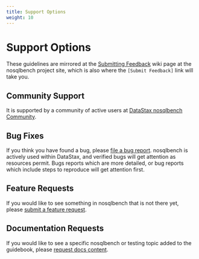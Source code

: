 ```yaml
---
title: Support Options
weight: 10
---
```


# Support Options

These guidelines are mirrored at the [Submitting Feedback](https://github.com/datastax/nosqlbench-labs/wiki/Submitting-Feedback) wiki page at the nosqlbench project site, which is also where the `[Submit Feedback]` link will take you.

## Community Support

It is supported by a community of active users at [DataStax nosqlbench Community](https://community.datastax.com/spaces/51/index.html).

## Bug Fixes

If you think you have found a bug, please [file a bug report](https://github.com/datastax/nosqlbench-labs/issues/new?labels=bug). nosqlbench is actively used within DataStax, and verified bugs will get attention as resources permit. Bugs reports which are more detailed, or bug reports which include steps to reproduce will get attention first.

## Feature Requests

If you would like to see something in nosqlbench that is not there yet,
please [submit a feature request](https://github.com/datastax/nosqlbench-labs/issues/new?labels=feature).

## Documentation Requests

If you would like to see a specific nosqlbench or testing topic added to the guidebook, please [request docs content](https://github.com/datastax/nosqlbench-labs/issues/new?labels=docrequest).

